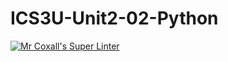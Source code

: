 # ICS3U-Unit2-02-Python

[![Mr Coxall's Super Linter](https://github.com/lucas-leblanc/ICS3U-Unit2-02-Python/workflows/Mr%20Coxall's%20Super%20Linter/badge.svg)](https://github.com/lucas-leblanc/ICS3U-Unit1-02-Python/actions/)
